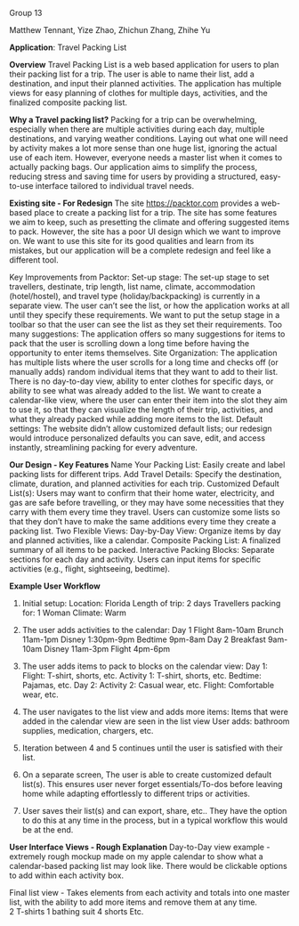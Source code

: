 Group 13

Matthew Tennant, Yize Zhao, Zhichun Zhang, Zhihe Yu

**Application**: Travel Packing List

**Overview**
Travel Packing List is a web based application for users to plan their packing list for a trip. The user is able to name their list, add a destination, and input their planned activities. The application has multiple views for easy planning of clothes for multiple days, activities, and the finalized composite packing list. 

**Why a Travel packing list?**
Packing for a trip can be overwhelming, especially when there are multiple activities during each day, multiple destinations, and varying weather conditions. Laying out what one will need by activity makes a lot more sense than one huge list, ignoring the actual use of each item. However, everyone needs a master list when it comes to actually packing bags. Our application aims to simplify the process, reducing stress and saving time for users by providing a structured, easy-to-use interface tailored to individual travel needs.

**Existing site - For Redesign**
The site https://packtor.com provides a web-based place to create a packing list for a trip. The site has some features we aim to keep, such as presetting the climate and offering suggested items to pack. However, the site has a poor UI design which we want to improve on. We want to use this site for its good qualities and learn from its mistakes, but our application will be a complete redesign and feel like a different tool. 

Key Improvements from Packtor:
  Set-up stage: The set-up stage to set travellers, destinate, trip length, list name, climate, accommodation (hotel/hostel), and travel type (holiday/backpacking) is currently in a separate view. The user can’t see the list, or how the application works at all until they specify these requirements. We want to put the setup stage in a toolbar so that the user can see the list as they set their requirements. 
Too many suggestions: The application offers so many suggestions for items to pack that the user is scrolling down a long time before having the opportunity to enter items themselves. 
  Site Organization: The application has multiple lists where the user scrolls for a long time and checks off (or manually adds) random individual items that they want to add to their list. There is no day-to-day view, ability to enter clothes for specific days, or ability to see what was already added to the list. We want to create a calendar-like view, where the user can enter their item into the slot they aim to use it, so that they can visualize the length of their trip, activities, and what they already packed while adding more items to the list. 
Default settings: The website didn’t allow customized default lists; our redesign would introduce personalized defaults you can save, edit, and access instantly, streamlining packing for every adventure. 

**Our Design - Key Features**
Name Your Packing List: Easily create and label packing lists for different trips.
Add Travel Details: Specify the destination, climate, duration, and planned activities for each trip.
Customized Default List(s): Users may want to confirm that their home water, electricity, and gas are safe before travelling, or they may have some necessities that they carry with them every time they travel. Users can customize some lists so that they don’t have to make the same additions every time they create a packing list. 
Two Flexible Views:
Day-by-Day View: Organize items by day and planned activities, like a calendar. 
Composite Packing List: A finalized summary of all items to be packed.
Interactive Packing Blocks:
Separate sections for each day and activity.
Users can input items for specific activities (e.g., flight, sightseeing, bedtime).

**Example User Workflow**
1) Initial setup:
Location: Florida
Length of trip: 2 days
Travellers packing for: 1 Woman
Climate: Warm

2) The user adds activities to the calendar:
Day 1
Flight 8am-10am
Brunch 11am-1pm
Disney 1:30pm-9pm
Bedtime 9pm-8am
Day 2
Breakfast 9am-10am
Disney 11am-3pm
Flight 4pm-6pm

3) The user adds items to pack to blocks on the calendar view:
Day 1:
Flight: T-shirt, shorts, etc.
Activity 1: T-shirt, shorts, etc.
Bedtime: Pajamas, etc.
Day 2:
Activity 2: Casual wear, etc.
Flight: Comfortable wear, etc.

4) The user navigates to the list view and adds more items:
Items that were added in the calendar view are seen in the list view
User adds: bathroom supplies, medication, chargers, etc.
5) Iteration between 4 and 5 continues until the user is satisfied with their list. 
6) On a separate screen, The user is able to create customized default list(s). This ensures user never forget essentials/To-dos before leaving home while adapting effortlessly to different trips or activities.
7) User saves their list(s) and can export, share, etc.. They have the option to do this at any time in the process, but in a typical workflow this would be at the end.

**User Interface Views - Rough Explanation**
Day-to-Day view example - extremely rough mockup made on my apple calendar to show what a calendar-based packing list may look like. There would be clickable options to add within each activity box.

Final list view - Takes elements from each activity and totals into one master list, with the ability to add more items and remove them at any time.  
2 T-shirts
1 bathing suit
4 shorts 
Etc.

